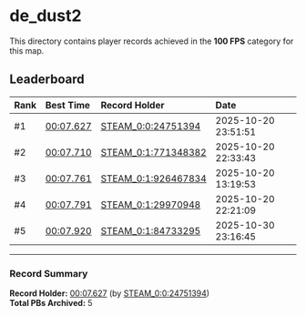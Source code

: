 # de_dust2

This directory contains player records achieved in the **100 FPS** category for this map.

## Leaderboard

| Rank | Best Time | Record Holder | Date                |
| :--- | :-------- | :------------ | :------------------ |
| #1   | [00:07.627](./00007627_STEAM_0_0_24751394_20251020-235151.zip) | [STEAM_0:0:24751394](https://speedrun16.com/profile/STEAM_0:0:24751394)   | 2025-10-20 23:51:51 |
| #2   | [00:07.710](./00007710_STEAM_0_1_771348382_20251020-223343.zip) | [STEAM_0:1:771348382](https://speedrun16.com/profile/STEAM_0:1:771348382)   | 2025-10-20 22:33:43 |
| #3   | [00:07.761](./00007761_STEAM_0_1_926467834_20251020-131953.zip) | [STEAM_0:1:926467834](https://speedrun16.com/profile/STEAM_0:1:926467834)   | 2025-10-20 13:19:53 |
| #4   | [00:07.791](./00007791_STEAM_0_1_29970948_20251020-222109.zip) | [STEAM_0:1:29970948](https://speedrun16.com/profile/STEAM_0:1:29970948)   | 2025-10-20 22:21:09 |
| #5   | [00:07.920](./00007920_STEAM_0_1_84733295_20251030-231645.zip) | [STEAM_0:1:84733295](https://speedrun16.com/profile/STEAM_0:1:84733295)   | 2025-10-30 23:16:45 |

---

### Record Summary
**Record Holder:** [00:07.627](./00007627_STEAM_0_0_24751394_20251020-235151.zip) (by [STEAM_0:0:24751394](https://speedrun16.com/profile/STEAM_0:0:24751394))  
**Total PBs Archived:** 5